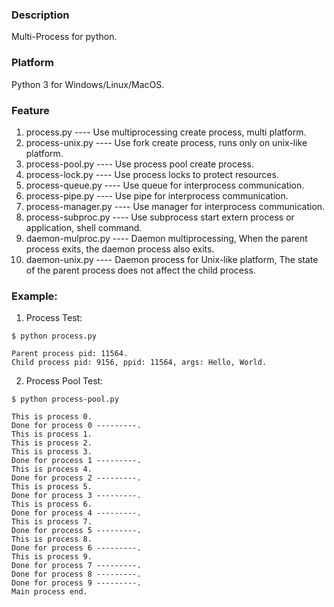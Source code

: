 ### Description

Multi-Process for python.


### Platform

Python 3 for Windows/Linux/MacOS.


### Feature

1. process.py           ---- Use multiprocessing create process, multi platform.
2. process-unix.py      ---- Use fork create process, runs only on unix-like platform.
3. process-pool.py      ---- Use process pool create process.
4. process-lock.py      ---- Use process locks to protect resources.
5. process-queue.py     ---- Use queue for interprocess communication.
6. process-pipe.py      ---- Use pipe for interprocess communication.
7. process-manager.py   ---- Use manager for interprocess communication.
8. process-subproc.py   ---- Use subprocess start extern process or application, shell command.
9. daemon-mulproc.py    ---- Daemon multiprocessing, When the parent process exits, the daemon process also exits.
10. daemon-unix.py      ---- Daemon process for Unix-like platform, The state of the parent process does not affect the child process.


### Example:

1. Process Test:
```console
$ python process.py

Parent process pid: 11564.
Child process pid: 9156, ppid: 11564, args: Hello, World.
```

2. Process Pool Test:
```console
$ python process-pool.py

This is process 0.
Done for process 0 ---------.
This is process 1.
This is process 2.
This is process 3.
Done for process 1 ---------.
This is process 4.
Done for process 2 ---------.
This is process 5.
Done for process 3 ---------.
This is process 6.
Done for process 4 ---------.
This is process 7.
Done for process 5 ---------.
This is process 8.
Done for process 6 ---------.
This is process 9.
Done for process 7 ---------.
Done for process 8 ---------.
Done for process 9 ---------.
Main process end.
```
